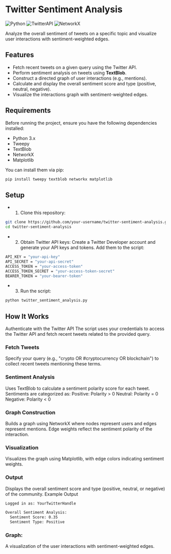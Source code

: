 # Twitter Sentiment Analysis

![Python](https://img.shields.io/badge/Python-3.x-blue) ![TwitterAPI](https://img.shields.io/badge/Tweepy-4.x-orange) ![NetworkX](https://img.shields.io/badge/NetworkX-2.x-green)

Analyze the overall sentiment of tweets on a specific topic and visualize user interactions with sentiment-weighted edges.

## Features
- Fetch recent tweets on a given query using the Twitter API.
- Perform sentiment analysis on tweets using **TextBlob**.
- Construct a directed graph of user interactions (e.g., mentions).
- Calculate and display the overall sentiment score and type (positive, neutral, negative).
- Visualize the interactions graph with sentiment-weighted edges.

## Requirements
Before running the project, ensure you have the following dependencies installed:

- Python 3.x
- Tweepy
- TextBlob
- NetworkX
- Matplotlib

You can install them via pip:

```bash
pip install tweepy textblob networkx matplotlib
```

## Setup
- 1) Clone this repository:
```bash
git clone https://github.com/your-username/twitter-sentiment-analysis.git
cd twitter-sentiment-analysis
```

- 2) Obtain Twitter API keys:
Create a Twitter Developer account and generate your API keys and tokens. Add them to the script:

```bash
API_KEY = "your-api-key"
API_SECRET = "your-api-secret"
ACCESS_TOKEN = "your-access-token"
ACCESS_TOKEN_SECRET = "your-access-token-secret"
BEARER_TOKEN = "your-bearer-token"
```
- 3) Run the script:
```bash
python twitter_sentiment_analysis.py
```
## How It Works
Authenticate with the Twitter API
The script uses your credentials to access the Twitter API and fetch recent tweets related to the provided query.

### Fetch Tweets
Specify your query (e.g., "crypto OR #cryptocurrency OR blockchain") to collect recent tweets mentioning these terms.

### Sentiment Analysis
Uses TextBlob to calculate a sentiment polarity score for each tweet.
Sentiments are categorized as:
Positive: Polarity > 0
Neutral: Polarity = 0
Negative: Polarity < 0

### Graph Construction
Builds a graph using NetworkX where nodes represent users and edges represent mentions.
Edge weights reflect the sentiment polarity of the interaction.

### Visualization
Visualizes the graph using Matplotlib, with edge colors indicating sentiment weights.

### Output
Displays the overall sentiment score and type (positive, neutral, or negative) of the community.
Example Output
```bash
Logged in as: YourTwitterHandle

Overall Sentiment Analysis:
  Sentiment Score: 0.35
  Sentiment Type: Positive
```

### Graph:
A visualization of the user interactions with sentiment-weighted edges.
